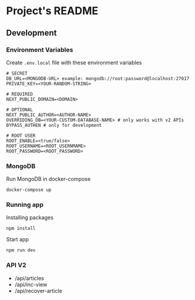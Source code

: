 # Project's README

## Development

### Environment Variables

Create `.env.local` file with these environment variables
```
# SECRET
DB_URL=<MONGODB-URL> example: mongodb://root:password@localhost:27017
PRIVATE_KEY=<YOUR-RANDOM-STRING>

# REQUIRED
NEXT_PUBLIC_DOMAIN=<DOMAIN>

# OPTIONAL
NEXT_PUBLIC_AUTHOR=<AUTHOR-NAME>
OVERRIDING_DB=<YOUR-CUSTOM-DATABASE-NAME> # only works with v2 APIs
BYPASS_AUTHEN # only for development

# ROOT USER
ROOT_ENABLE=<true/false>
ROOT_USERNAME=<ROOT_USERNMAME>
ROOT_PASSWORD=<ROOT_PASSWORD>
```

### MongoDB

Run MongoDB in docker-compose
```
docker-compose up
```

### Running app

Installing packages
```
npm install
```

Start app
```
npm run dev
```

### API V2

- /api/articles
- /api/inc-view
- /api/recover-article
